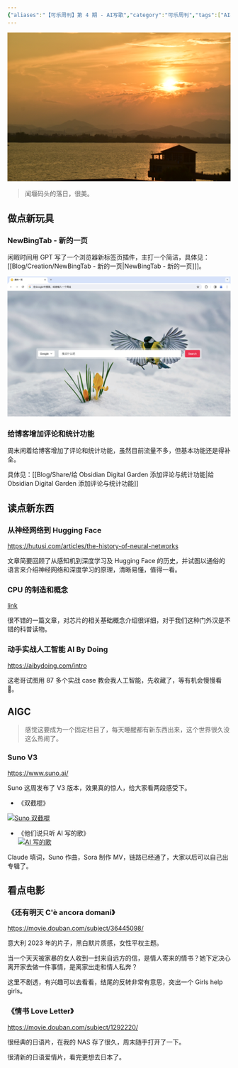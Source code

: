 ```yaml
---
{"aliases":"【可乐周刊】第 4 期 - AI写歌","category":"可乐周刊","tags":["AI写歌","浏览器插件","博客"],"status":"published","link":"NA","date created":"2024-03-24 Sun 17:45:01","date modified":"2024-03-24 Sun 21:46:22","dg-publish":true,"permalink":"/Blog/Weekly/【可乐周刊】第 4 期 - AI写歌/","dgPassFrontmatter":true,"created":"2024-03-24 Sun 17:45:01","updated":"2024-03-24 Sun 21:46:22"}
---
```


![8520A42E-5F94-4CD3-86D0-83F895CEE21C](https://github.com/Yunz93/PicRepo/raw/main/image/%E9%97%BB%E5%A0%B0%E7%A0%81%E5%A4%B4%E8%90%BD%E6%97%A5.jpeg)

>闻堰码头的落日，很美。

## 做点新玩具

### NewBingTab - 新的一页

闲暇时间用 GPT 写了一个浏览器新标签页插件，主打一个简洁，具体见：[[Blog/Creation/NewBingTab - 新的一页\|NewBingTab - 新的一页]]]。

![Pasted image 20240323143125](https://github.com/Yunz93/PicRepo/raw/main/image/NewBingTab.png)

### 给博客增加评论和统计功能

周末闲着给博客增加了评论和统计功能，虽然目前流量不多，但基本功能还是得补全。

具体见：[[Blog/Share/给 Obsidian Digital Garden 添加评论与统计功能\|给 Obsidian Digital Garden 添加评论与统计功能]]

## 读点新东西

### 从神经网络到 Hugging Face

<https://hutusi.com/articles/the-history-of-neural-networks>

文章简要回顾了从感知机到深度学习及 Hugging Face 的历史，并试图以通俗的语言来介绍神经网络和深度学习的原理，清晰易懂，值得一看。

### CPU 的制造和概念

[link](https://plantegg.github.io/2021/06/01/CPU的制造和概念)

很不错的一篇文章，对芯片的相关基础概念介绍很详细，对于我们这种门外汉是不错的科普读物。

### 动手实战人工智能 AI By Doing

<https://aibydoing.com/intro>

这老哥试图用 87 多个实战 case 教会我人工智能，先收藏了，等有机会慢慢看🤣。

## AIGC

>感觉这要成为一个固定栏目了，每天睡醒都有新东西出来，这个世界很久没这么热闹了。

### Suno V3

<https://www.suno.ai/>

Suno 这周发布了 V3 版本，效果真的惊人，给大家看两段感受下。

- 《双截棍》

[![Suno 双截棍](https://i.ytimg.com/vi/PYRuxFdNAlA/hqdefault.jpg)](https://youtu.be/PYRuxFdNAlA?si=UMUACqw1iLejAoVD "Suno 双截棍")

- 《他们说只听 AI 写的歌》  
[![AI 写的歌](https://i.ytimg.com/vi/xHsXydrDle0/hqdefault.jpg)](https://www.youtube.com/watch?v=xHsXydrDle0 "AI 写的歌")

Claude 填词，Suno 作曲，Sora 制作 MV，链路已经通了，大家以后可以自己出专辑了。

## 看点电影

### 《还有明天 C'è ancora domani》

<https://movie.douban.com/subject/36445098/>

意大利 2023 年的片子，黑白默片质感，女性平权主题。

当一个天天被家暴的女人收到一封来自远方的信，是情人寄来的情书？她下定决心离开家去做一件事情，是离家出走和情人私奔？

这里不剧透，有兴趣可以去看看，结尾的反转非常有意思，突出一个 Girls help girls。

### 《情书 Love Letter》

<https://movie.douban.com/subject/1292220/>

很经典的日语片，在我的 NAS 存了很久，周末随手打开了一下。

很清新的日语爱情片，看完更想去日本了。
